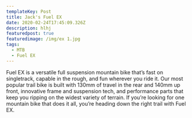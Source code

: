 ```yaml
---
templateKey: Post
title: Jack's Fuel EX
date: 2020-02-24T17:45:09.326Z
description: hlhj
featuredpost: true
featuredimage: /img/ex 1.jpg
tags:
  - MTB
  - Fuel EX
---
```


Fuel EX is a versatile full suspension mountain bike that’s fast on singletrack, capable in the rough, and fun wherever you ride it. Our most popular trail bike is built with 130mm of travel in the rear and 140mm up front, innovative frame and suspension tech, and performance parts that keep you ripping on the widest variety of terrain. If you’re looking for one mountain bike that does it all, you’re heading down the right trail with Fuel EX.
